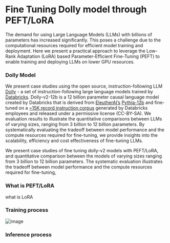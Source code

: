 # Fine Tuning Dolly model through PEFT/LoRA

The demand for using Large Language Models (LLMs) with billions of parameters has increased significantly. This poses a challenge due to the computational resources required for efficient model training and deployment. Here we present a practical approach to leverage the Low-Rank Adaptation (LoRA) based Parameter-Efficient Fine-Tuning (PEFT) to enable training and deploying LLMs on lower GPU resources. 

### Dolly Model 

We present case studies using the open source, instruction-following LLM [Dolly](https://github.com/databrickslabs/dolly) - a set of instruction-following large language models trained by [Databricks](https://databricks.com/). Dolly-v2-12b is a 12 billion parameter causal language model created by Databricks that is derived from [EleutherAI’s](https://www.eleuther.ai/) [Pythia-12b](https://huggingface.co/EleutherAI/pythia-12b) and fine-tuned on a [~15K record instruction corpus](https://github.com/databrickslabs/dolly/tree/master/data) generated by Databricks employees and released under a permissive license (CC-BY-SA). We evaluation results to illustrate the quantitative comparisons between LLMs of varying sizes, ranging from 3 billion to 12 billion parameters. By systematically evaluating the tradeoff between model performance and the compute resources required for fine-tuning, we provide insights into the scalability, efficiency and cost effectiveness of fine-tuning LLMs.    

We present case studies of fine tuning dolly-v2 models with PEFT/LoRA, and quantitative comparison between the models of varying sizes ranging from 3 billion to 12 billion parameters. The systematic evaluation illustrates the tradeoff between model performance and the compute resources required for fine-tuning, 

### What is PEFT/LoRA  

what is LoRA 

### Training process 

![image](https://github.com/yfgit2012/PEFT-Fine-Tuning-LLM/assets/5380211/d4c0aa77-8390-4046-b4a0-08f811fc75fa)

### Inference process 







